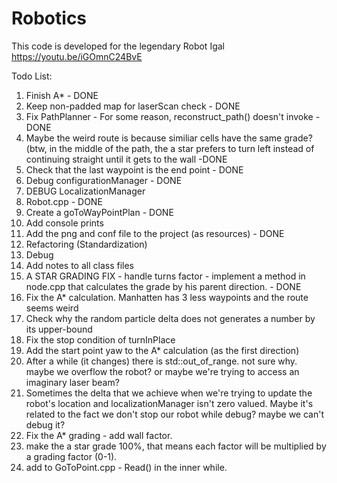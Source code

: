 # Robotics
This code is developed for the legendary Robot Igal
https://youtu.be/iGOmnC24BvE

Todo List:
  1. Finish A* - DONE
  2. Keep non-padded map for laserScan check - DONE
  3. Fix PathPlanner - For some reason, reconstruct_path() doesn't invoke - DONE
  4. Maybe the weird route is because similiar cells have the same grade? 
     (btw, in the middle of the path, 
     the a star prefers to turn left instead of continuing straight until it gets to the wall       -DONE
  5. Check that the last waypoint is the end point - DONE
  6. Debug configurationManager - DONE
  7. DEBUG LocalizationManager
  8. Robot.cpp - DONE
  9. Create a goToWayPointPlan - DONE
  10. Add console prints
  11. Add the png and conf file to the project (as resources) - DONE
  12. Refactoring (Standardization)
  13. Debug
  14. Add notes to all class files
  15. A STAR GRADING FIX - handle turns factor - implement a method in node.cpp that calculates the grade by his parent            direction. - DONE
  16. Fix the A* calculation. Manhatten has 3 less waypoints and the route seems weird
  17. Check why the random particle delta does not generates a number by its upper-bound
  18. Fix the stop condition of turnInPlace
  19. Add the start point yaw to the A* calculation (as the first direction)
  20. After a while (it changes) there is std::out_of_range. not sure why. 
      maybe we overflow the robot? or maybe we're trying to access an imaginary laser beam?
  21. Sometimes the delta that we achieve when we're trying to update the robot's location and 
      localizationManager isn't zero valued. 
      Maybe it's related to the fact we don't stop our robot while debug? maybe we can't debug it?
  22. Fix the A* grading - add wall factor.
  23. make the a star grade 100%, that means each factor will be multiplied by a grading factor (0-1).
  24. add to GoToPoint.cpp - Read() in the inner while.
